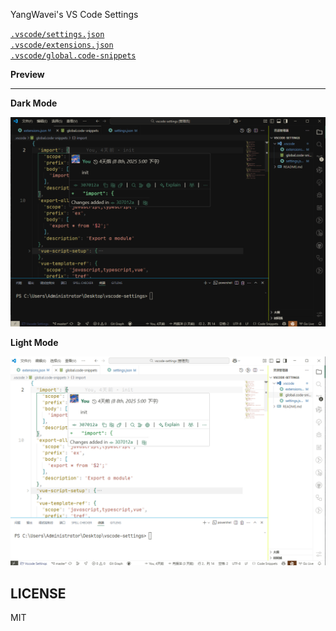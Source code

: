 YangWavei's VS Code Settings

[`.vscode/settings.json`](./.vscode/settings.json) <br>
[`.vscode/extensions.json`](./.vscode/extensions.json)<br>
[`.vscode/global.code-snippets`](./.vscode/global.code-snippets)

**Preview**

---

**Dark Mode**

![](https://github.com/YangWavei/Pic-Go/blob/main/img/dark-settings.png?raw=true)

**Light Mode**

![](https://raw.githubusercontent.com/YangWavei/Pic-Go/refs/heads/main/img/light-settings.png)

## LICENSE

MIT

